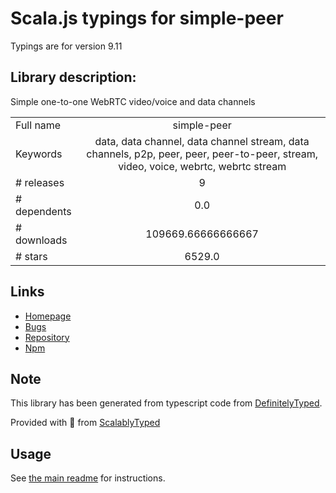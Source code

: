 
# Scala.js typings for simple-peer

Typings are for version 9.11

## Library description:
Simple one-to-one WebRTC video/voice and data channels

|                    |                 |
| ------------------ | :-------------: |
| Full name          | simple-peer |
| Keywords           | data, data channel, data channel stream, data channels, p2p, peer, peer, peer-to-peer, stream, video, voice, webrtc, webrtc stream |
| # releases         | 9 |
| # dependents       | 0.0 |
| # downloads        | 109669.66666666667 |
| # stars            | 6529.0 |

## Links
- [Homepage](https://github.com/feross/simple-peer#readme)
- [Bugs](https://github.com/feross/simple-peer/issues)
- [Repository](https://github.com/feross/simple-peer)
- [Npm](https://www.npmjs.com/package/simple-peer)
    


## Note
This library has been generated from typescript code from [DefinitelyTyped](https://definitelytyped.org).

Provided with :purple_heart: from [ScalablyTyped](https://github.com/oyvindberg/ScalablyTyped)

## Usage
See [the main readme](../../readme.md) for instructions.


